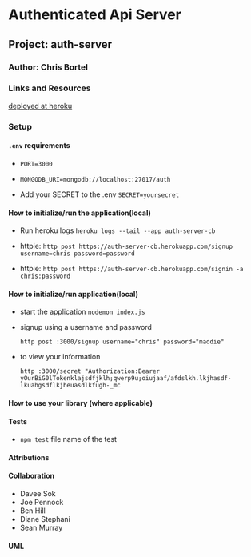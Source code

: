 # Authenticated Api Server

## Project: auth-server

### Author: Chris Bortel

### Links and Resources

[deployed at heroku](https://auth-server-cb.herokuapp.com/)

### Setup

#### `.env` requirements

- `PORT=3000`

- `MONGODB_URI=mongodb://localhost:27017/auth`

- Add your SECRET to the .env `SECRET=yoursecret`

#### How to initialize/run the application(local)

- Run heroku logs `heroku logs --tail --app auth-server-cb`

- httpie: `http post https://auth-server-cb.herokuapp.com/signup username=chris password=password`

- httpie: `http post https://auth-server-cb.herokuapp.com/signin -a chris:password`

#### How to initialize/run application(local)

- start the application `nodemon index.js`

- signup using a username and password <br>

  `http post :3000/signup username="chris" password="maddie"`

- to view your information <br>

  `http :3000/secret "Authorization:Bearer yOurBiG0lTokenklajsdfjklh;qwerp9u;oiujaaf/afdslkh.lkjhasdf-lkuahgsdflkjheuasdlkfugh-_mc`

#### How to use your library (where applicable)

#### Tests

- `npm test` file name of the test
<!-- - How do you run tests?
- Any tests of note?
- Describe any tests that you did not complete, skipped, etc -->

#### Attributions

#### Collaboration

- Davee Sok
- Joe Pennock
- Ben Hill
- Diane Stephani
- Sean Murray

#### UML

<!-- Link to an image of the UML for your application and response to events -->
